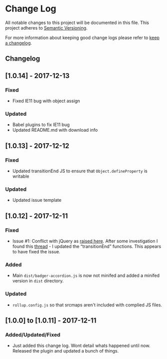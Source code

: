 # Change Log
All notable changes to this project will be documented in this file.
This project adheres to [Semantic Versioning](http://semver.org/).

For more information about keeping good change logs please refer to [keep a changelog](https://github.com/olivierlacan/keep-a-changelog).

## Changelog

## [1.0.14] - 2017-12-13
### Fixed
 - Fixed IE11 bug with object assign

### Updated
 - Babel plugins to fix IE11 bug
 - Updated README.md with download info


## [1.0.13] - 2017-12-12
### Fixed
 - Updated transitionEnd JS to ensure that `Object.defineProperty` is writable

### Updated
 - Updated issue template


## [1.0.12] - 2017-12-11
### Fixed
 - Issue #1: Conflict with jQuery as [raised here](https://github.com/stuartjnelson/badger-accordion/issues/1#issuecomment-350789280). After some investigation I found this [thread](https://stackoverflow.com/questions/21729895/jquery-conflict-with-native-prototype) - I updated the “transitionEnd” functions. This appears to have fixed the issue.

### Added
 - Main `dist/badger-accordion.js` is now not minifed and added a minifed version in `dist` directory.

### Updated
 - `rollup.config.js` so that srcmaps aren't included with complied JS files.


## [1.0.0] to [1.0.11] - 2017-12-11
### Added/Updated/Fixed
 - Just added this change log. Wont detail whats happened until now. Released the plugin and updated a bunch of things.

